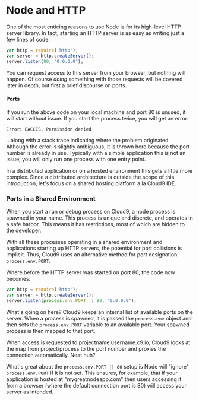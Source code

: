 Node and HTTP
=============

One of the most enticing reasons to use Node is for its high-level HTTP server
library. In fact, starting an HTTP server is as easy as writing just a few
lines of code:

```javascript
var http = require('http');
var server = http.createServer();
server.listen(80, "0.0.0.0");
```

You can request access to this server from your browser, but nothing will happen.
Of course _doing_ something with those requests will be covered later in depth,
but first a brief discourse on ports.

#### Ports

If you run the above code on your local machine and port 80 is unused, it will
start without issue. If you start the process twice, you will get an error:

```
Error: EACCES, Permission denied
```

...along with a stack trace indicating where the problem originated. Although
the error is slightly ambiguous, it is thrown here because the port number is
already in use. Typically with a simple application this is not an issue; you
will only run one process with one entry point.

In a distributed application or on a hosted environment this gets a little
more complex. Since a distributed architecture is outside the scope of this
introduction, let's focus on a shared hosting platform a la Cloud9 IDE.

### Ports in a Shared Environment

When you start a run or debug process on Cloud9, a node process is spawned
in your name. This process is unique and discrete, and operates in a safe
harbor. This means it has restrictions, most of which are hidden to the
developer.

With all these processes operating in a shared environment and applications
starting up HTTP servers, the potential for port collisions is implicit. Thus,
Cloud9 uses an alternative method for port designation: `process.env.PORT`.

Where before the HTTP server was started on port 80, the code now becomes:

```javascript
var http = require('http');
var server = http.createServer();
server.listen(process.env.PORT || 80, "0.0.0.0");
```

What's going on here? Cloud9 keeps an internal list of available ports on the
server. When a process is spawned, it is passed the `process.env` object
and then sets the `process.env.PORT` variable to an available port. Your
spawned process is then mapped to that port.

When access is requested to projectname.username.c9.io, Cloud9 looks at the map
from project/process to the port number and proxies the connection automatically.
Neat huh?

What's great about the `process.env.PORT || 80` setup is Node will "ignore"
`process.env.PORT` if it is not set. This ensures, for example, that if your
application is hosted at "mygreatnodeapp.com" then users accessing it from a
browser (where the default connection port is 80) will access your server as
intended.